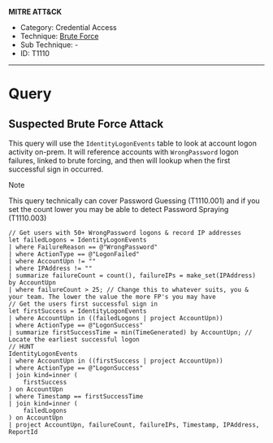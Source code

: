 **MITRE ATT&CK**
- Category: Credential Access
- Technique: [Brute Force](https://attack.mitre.org/techniques/T1110/)
- Sub Technique: - 
- ID: T1110
---
# Query

## Suspected Brute Force Attack

This query will use the `IdentityLogonEvents` table to look at account logon activity on-prem. It will reference accounts with `WrongPassword` logon failures, linked to brute forcing, and then will lookup when the first successful sign in occurred. 

> [!NOTE]
> This query technically can cover Password Guessing (T1110.001) and if you set the count lower you may be able to detect Password Spraying (T1110.003)

```KQL
// Get users with 50+ WrongPassword logons & record IP addresses
let failedLogons = IdentityLogonEvents
| where FailureReason == @"WrongPassword"
| where ActionType == @"LogonFailed"
| where AccountUpn != ""
| where IPAddress != ""
| summarize failureCount = count(), failureIPs = make_set(IPAddress) by AccountUpn
| where failureCount > 25; // Change this to whatever suits, you & your team. The lower the value the more FP's you may have
// Get the users first successful sign in
let firstSuccess = IdentityLogonEvents
| where AccountUpn in ((failedLogons | project AccountUpn))
| where ActionType == @"LogonSuccess"
| summarize firstSuccessTime = min(TimeGenerated) by AccountUpn; // Locate the earliest successful logon
// HUNT
IdentityLogonEvents
| where AccountUpn in ((firstSuccess | project AccountUpn))
| where ActionType == @"LogonSuccess"
| join kind=inner (
    firstSuccess
) on AccountUpn
| where Timestamp == firstSuccessTime
| join kind=inner (
    failedLogons
) on AccountUpn
| project AccountUpn, failureCount, failureIPs, Timestamp, IPAddress, ReportId
```